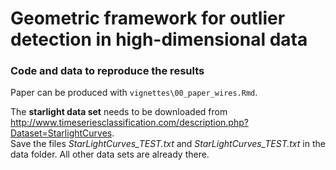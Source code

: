 # Geometric framework for outlier detection in high-dimensional data


### Code and data to reproduce the results

Paper can be produced with `vignettes\00_paper_wires.Rmd`.

The **starlight data set** needs to be downloaded from http://www.timeseriesclassification.com/description.php?Dataset=StarlightCurves.  
Save the files *StarLightCurves_TEST.txt* and *StarLightCurves_TEST.txt* in the data folder. All other data sets are already there. 

